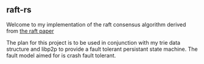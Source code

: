 
## raft-rs

Welcome to my implementation of the raft consensus algorithm derived from [the raft paper](http://nil.csail.mit.edu/6.824/2018/papers/raft-extended.pdf) 

The plan for this project is to be used in conjunction with my trie data structure and libp2p to provide a fault tolerant persistant state machine.
The fault model aimed for is crash fault tolerant.
